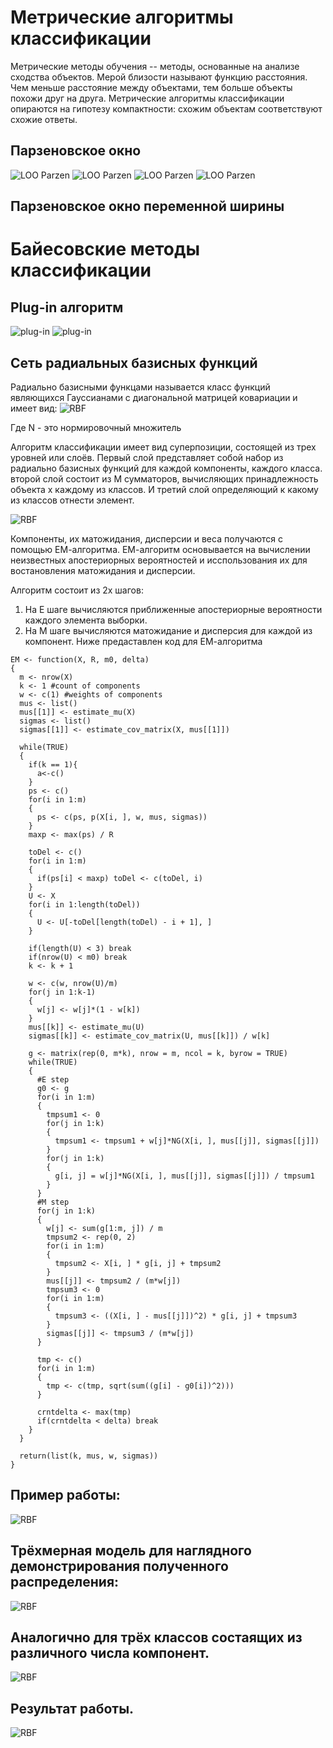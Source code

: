 # Метрические алгоритмы классификации
Метрические методы обучения -- методы, основанные на анализе сходства объектов.
Мерой близости называют функцию расстояния. Чем меньше расстояние между объектами, тем больше объекты похожи друг на друга.
Метрические алгоритмы классификации опираются на гипотезу компактности: схожим объектам соответствуют схожие ответы.

## Парзеновское окно
![LOO Parzen](https://github.com/SaVa111/R/blob/master/Images/LOOgaus.png)
![LOO Parzen](https://github.com/SaVa111/R/blob/master/Images/LOOepanenchenkov.png)
![LOO Parzen](https://github.com/SaVa111/R/blob/master/Images/LOOrectangle.png)
![LOO Parzen](https://github.com/SaVa111/R/blob/master/Images/LOOtriangle.png)

## Парзеновское окно переменной ширины

# Байесовские методы классификации

## Plug-in алгоритм
![plug-in](https://github.com/SaVa111/R/blob/master/Images/plug-in.png)
![plug-in](https://github.com/SaVa111/R/blob/master/Images/plug-in2.png)
## Сеть радиальных базисных функций

Радиально базисными функцами называется класс функций являющихся Гауссианами с диагональной матрицей ковариации и имеет вид: 
![RBF](https://github.com/SaVa111/R/blob/master/Images/image.png)

Где N - это нормировочный множитель

Алгоритм классификации имеет вид суперпозиции, состоящей из трех уровней или слоёв. Первый слой представляет собой набор из радиально базисных функций для каждой компоненты, каждого класса. второй слой состоит из M сумматоров, вычисляющих принадлежность объекта x каждому из классов. И третий слой определяющий к какому из классов отнести элемент.

![RBF](https://github.com/SaVa111/R/blob/master/Images/RBFnet.png)

Компоненты, их матожидания, дисперсии и веса получаются с помощью ЕМ-алгоритма.
ЕМ-алгоритм основывается на вычислении неизвестных апостериорных вероятностей и исспользования их для востановления матожидания и дисперсии.

Алгоритм состоит из 2х шагов:
1. На Е шаге вычисляются приближенные апостериорные вероятности каждого элемента выборки.
2. На М шаге вычисляются матожидание и дисперсия для каждой из компонент.
 Ниже предаставлен код для ЕМ-алгоритма
```
EM <- function(X, R, m0, delta)
{
  m <- nrow(X)
  k <- 1 #count of components
  w <- c(1) #weights of components
  mus <- list()
  mus[[1]] <- estimate_mu(X)
  sigmas <- list()
  sigmas[[1]] <- estimate_cov_matrix(X, mus[[1]])
  
  while(TRUE)
  {
    if(k == 1){
      a<-c()
    }
    ps <- c()
    for(i in 1:m)
    {
      ps <- c(ps, p(X[i, ], w, mus, sigmas))
    }
    maxp <- max(ps) / R
    
    toDel <- c()
    for(i in 1:m)
    {
      if(ps[i] < maxp) toDel <- c(toDel, i)
    }
    U <- X
    for(i in 1:length(toDel))
    {
      U <- U[-toDel[length(toDel) - i + 1], ]
    }
    
    if(length(U) < 3) break
    if(nrow(U) < m0) break
    k <- k + 1
    
    w <- c(w, nrow(U)/m)
    for(j in 1:k-1)
    {
      w[j] <- w[j]*(1 - w[k])
    }
    mus[[k]] <- estimate_mu(U)
    sigmas[[k]] <- estimate_cov_matrix(U, mus[[k]]) / w[k]
    
    g <- matrix(rep(0, m*k), nrow = m, ncol = k, byrow = TRUE)
    while(TRUE)
    {
      #E step
      g0 <- g
      for(i in 1:m)
      {
        tmpsum1 <- 0
        for(j in 1:k)
        {
          tmpsum1 <- tmpsum1 + w[j]*NG(X[i, ], mus[[j]], sigmas[[j]])
        }
        for(j in 1:k)
        {
          g[i, j] = w[j]*NG(X[i, ], mus[[j]], sigmas[[j]]) / tmpsum1
        }
      }
      #M step
      for(j in 1:k)
      {
        w[j] <- sum(g[1:m, j]) / m
        tmpsum2 <- rep(0, 2)
        for(i in 1:m)
        {
          tmpsum2 <- X[i, ] * g[i, j] + tmpsum2
        }
        mus[[j]] <- tmpsum2 / (m*w[j])
        tmpsum3 <- 0
        for(i in 1:m)
        {
          tmpsum3 <- ((X[i, ] - mus[[j]])^2) * g[i, j] + tmpsum3
        }
        sigmas[[j]] <- tmpsum3 / (m*w[j])
      }
      
      tmp <- c()
      for(i in 1:m)
      {
        tmp <- c(tmp, sqrt(sum((g[i] - g0[i])^2)))
      }
      
      crntdelta <- max(tmp)
      if(crntdelta < delta) break
    }
  }
  
  return(list(k, mus, w, sigmas))
}
```
## Пример работы:
![RBF](https://github.com/SaVa111/R/blob/master/Images/RBF2d.png)
## Трёхмерная модель для наглядного демонстрирования полученного распределения:
![RBF](https://github.com/SaVa111/R/blob/master/Images/RBF3d.png)
## Аналогично для трёх классов состаящих из различного числа компонент.
![RBF](https://github.com/SaVa111/R/blob/master/Images/RBF2d2.png)
## Результат работы.
![RBF](https://github.com/SaVa111/R/blob/master/Images/RBF3d2.png)
